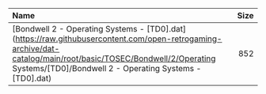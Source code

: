 |Name|Size|
|:---|---:|
|[Bondwell 2 - Operating Systems - [TD0].dat](https://raw.githubusercontent.com/open-retrogaming-archive/dat-catalog/main/root/basic/TOSEC/Bondwell/2/Operating Systems/[TD0]/Bondwell 2 - Operating Systems - [TD0].dat)|852|
